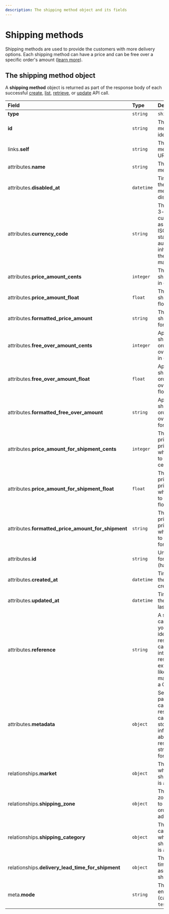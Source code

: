 ```yaml
---
description: The shipping method object and its fields
---
```


# Shipping methods

Shipping methods are used to provide the customers with more delivery options. Each shipping method can have a price and can be free over a specific order's amount \([learn more](https://commercelayer.io/glossary/shipping_method/)\).

## The shipping method object

A **shipping method** object is returned as part of the response body of each successful [create](https://docs.commercelayer.io/api/resources/shipping_methods/create_shipping_method), [list](https://docs.commercelayer.io/api/resources/shipping_methods/list_shipping_methods), [retrieve](https://docs.commercelayer.io/api/resources/shipping_methods/retrieve_shipping_method), or [update](https://docs.commercelayer.io/api/resources/shipping_methods/update_shipping_method) API call.

| Field | Type | Description |
| :--- | :--- | :--- |
| **type** | `string` | `shipping_methods` |
| **id** | `string` | The shipping method unique identifier |
| links.**self** | `string` | The shipping method endpoint URL |
| attributes.**name** | `string` | The shipping method's name |
| attributes.**disabled\_at** | `datetime` | Time at which the shipping method was disabled. |
| attributes.**currency\_code** | `string` | The international 3-letter currency code as defined by the ISO 4217 standard, automatically inherited from the associated market. |
| attributes.**price\_amount\_cents** | `integer` | The price of this shipping method, in cents. |
| attributes.**price\_amount\_float** | `float` | The price of this shipping method, float. |
| attributes.**formatted\_price\_amount** | `string` | The price of this shipping method, formatted. |
| attributes.**free\_over\_amount\_cents** | `integer` | Apply free shipping if the order amount is over this value, in cents. |
| attributes.**free\_over\_amount\_float** | `float` | Apply free shipping if the order amount is over this value, float. |
| attributes.**formatted\_free\_over\_amount** | `string` | Apply free shipping if the order amount is over this value, formatted. |
| attributes.**price\_amount\_for\_shipment\_cents** | `integer` | The calculated price \(zero or price amount\) when associated to a shipment, in cents. |
| attributes.**price\_amount\_for\_shipment\_float** | `float` | The calculated price \(zero or price amount\) when associated to a shipment, float. |
| attributes.**formatted\_price\_amount\_for\_shipment** | `string` | The calculated price \(zero or price amount\) when associated to a shipment, formatted. |
| attributes.**id** | `string` | Unique identifier for the resource \(hash\). |
| attributes.**created\_at** | `datetime` | Time at which the resource was created. |
| attributes.**updated\_at** | `datetime` | Time at which the resource was last updated. |
| attributes.**reference** | `string` | A string that you can use to add your own identifier to the resource. This can be useful for integrating the resource to an external system, like an ERP, a marketing tool or a CRM. |
| attributes.**metadata** | `object` | Set of key-value pairs that you can attach to the resource. This can be useful for storing additional information about the resource in a structured format. |
| relationships.**market** | `object` | The market where this shipping method is available. |
| relationships.**shipping\_zone** | `object` | The shipping zone that is used to match the order shipping address. |
| relationships.**shipping\_category** | `object` | The shipping category for which this shipping method is available. |
| relationships.**delivery\_lead\_time\_for\_shipment** | `object` | The delivery lead time for the associated shipment. |
| meta.**mode** | `string` | The resource environment \(can be one of `test` or `live`\) |

